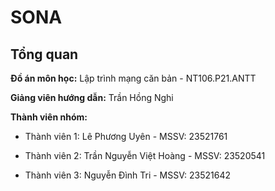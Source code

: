 # SONA 

## Tổng quan

**Đồ án môn học:** Lập trình mạng căn bản - NT106.P21.ANTT

**Giảng viên hướng dẫn:** Trần Hồng Nghi 

**Thành viên nhóm:**
* Thành viên 1: Lê Phương Uyên - MSSV: 23521761

* Thành viên 2: Trần Nguyễn Việt Hoàng - MSSV: 23520541

* Thành viên 3: Nguyễn Đình Tri - MSSV: 23521642



